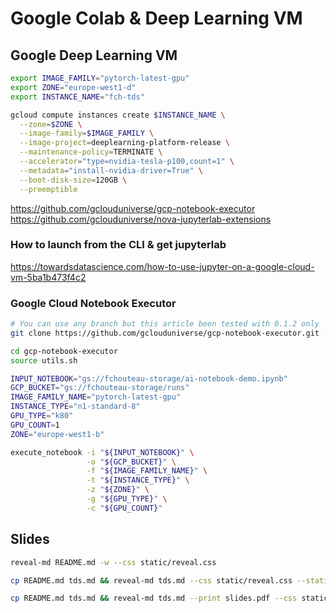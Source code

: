 # Google Colab & Deep Learning VM

## Google Deep Learning VM

```bash
export IMAGE_FAMILY="pytorch-latest-gpu"
export ZONE="europe-west1-d"
export INSTANCE_NAME="fch-tds"

gcloud compute instances create $INSTANCE_NAME \
  --zone=$ZONE \
  --image-family=$IMAGE_FAMILY \
  --image-project=deeplearning-platform-release \
  --maintenance-policy=TERMINATE \
  --accelerator="type=nvidia-tesla-p100,count=1" \
  --metadata="install-nvidia-driver=True" \
  --boot-disk-size=120GB \
  --preemptible
```
https://github.com/gclouduniverse/gcp-notebook-executor
https://github.com/gclouduniverse/nova-jupyterlab-extensions

### How to launch from the CLI & get jupyterlab

https://towardsdatascience.com/how-to-use-jupyter-on-a-google-cloud-vm-5ba1b473f4c2

### Google Cloud Notebook Executor

```bash
# You can use any branch but this article been tested with 0.1.2 only
git clone https://github.com/gclouduniverse/gcp-notebook-executor.git --branch v0.1.3

cd gcp-notebook-executor
source utils.sh

INPUT_NOTEBOOK="gs://fchouteau-storage/ai-notebook-demo.ipynb"
GCP_BUCKET="gs://fchouteau-storage/runs"
IMAGE_FAMILY_NAME="pytorch-latest-gpu"
INSTANCE_TYPE="n1-standard-8"
GPU_TYPE="k80"
GPU_COUNT=1
ZONE="europe-west1-b"

execute_notebook -i "${INPUT_NOTEBOOK}" \
                 -o "${GCP_BUCKET}" \
                 -f "${IMAGE_FAMILY_NAME}" \
                 -t "${INSTANCE_TYPE}" \
                 -z "${ZONE}" \
                 -g "${GPU_TYPE}" \
                 -c "${GPU_COUNT}"
```


## Slides

```bash
reveal-md README.md -w --css static/reveal.css

cp README.md tds.md && reveal-md tds.md --css static/reveal.css --static=site --static-dirs=static

cp README.md tds.md && reveal-md tds.md --print slides.pdf --css static/reveal.css
```
